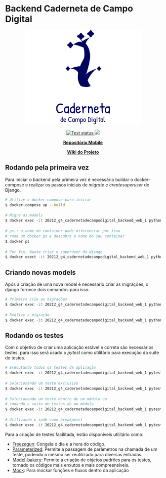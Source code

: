 # Backend Caderneta de Campo Digital

<div align="center">
    <img src="https://github.com/UnBArqDsw2021-2/2021.2_G4_CadernetaDeCampoDigital_docs/blob/master/docs/assets/logo.png"></img>
</div>

<p align="center">
    <a href="https://github.com/UnBArqDsw2021-2/2021.2_G4_CadernetaDeCampoDigital_Backend/actions/workflows/test.yml">
	    <img alt="Test status" src="https://github.com/UnBArqDsw2021-2/2021.2_G4_CadernetaDeCampoDigital_Backend/actions/workflows/test.yml/badge.svg?style=flat">
	</a>
    <!-- <a href="https://github.com/UnBArqDsw2021-2/2021.2_G4_CadernetaDeCampoDigital_Backend/actions/workflows/test.yml">
	    <img alt="Test status" src="https://github.com/UnBArqDsw2021-2/2021.2_G4_CadernetaDeCampoDigital_Backend/actions/workflows/test.yml/badge.svg?style=flat">
	</a> DEPLOY-->
    <a href="https://codecov.io/gh/UnBArqDsw2021-2/2021.2_G4_CadernetaDeCampoDigital_Backend">
        <img src="https://codecov.io/gh/UnBArqDsw2021-2/2021.2_G4_CadernetaDeCampoDigital_Backend/branch/develop/graph/badge.svg?token=WWRQ3MXK7G"/>
    </a>
    <!-- <a href="https://codeclimate.com/github/fga-eps-mds/2020.2-Anunbis/maintainability">
        <img src="https://api.codeclimate.com/v1/badges/a7c9be364b00a8f5c84b/maintainability" />
    </a> CODECLIMATE-->
</p>

<p align="center">
    <a href="https://github.com/UnBArqDsw2021-2/2021.2_G4_CadernetaDeCampoDigital_Mobile"><strong>Repositório Mobile</strong></a>
</p>
<p align="center">
    <a href="https://github.com/UnBArqDsw2021-2/2021.2_G4_CadernetaDeCampoDigital_docs"><strong>Wiki do Projeto</strong></a>
</p>

## Rodando pela primeira vez
Para iniciar o backend pela primeira vez é necessário buildar o docker-compose e realizar os passos iniciais de _migrate_ e _createsuperuser_ do Django.

```bash
# Utilize o docker-compose para iniciar
$ docker-compose up --build

# Migre as models
$ docker exec -it 20212_g4_cadernetadecampodigital_backend_web_1 python ./manage.py migrate

# ps.: o nome do container pode diferenciar por isso
# rode um docker ps e descubra o nome do seu container
$ docker ps

# Por fim, basta criar o superuser do django
$ docker exect -it 20212_g4_cadernetadecampodigital_backend_web_1 python ./manage.py createsuperuser
```

## Criando novas models
Após a criação de uma nova model é necessário criar as migrações, o django fornece dois comandos para isso.

```bash
# Primeiro crie as migrações
$ docker exec -it 20212_g4_cadernetadecampodigital_backend_web_1 python ./manage.py makemigrations

# Realize a migração
$ docker exec -it 20212_g4_cadernetadecampodigital_backend_web_1 python ./manage.py migrate
```

## Rodando os testes
Com o objetivo de criar uma aplicação estável e correta são necessários testes, para isso será usado o _pytest_ como utilitário para execução da suite de testes.

```bash
# Executando todos os testes da aplicação
$ docker exec -it 20212_g4_cadernetadecampodigital_backend_web_1 pytest

# Selecionando um teste exclusivo
$ docker exec -it 20212_g4_cadernetadecampodigital_backend_web_1 pytest -k test_nome_do_teste

# Selecionando um teste dentro de um módulo ou
# rodando a suite de testes de um módulo
$ docker exec -it 20212_g4_cadernetadecampodigital_backend_web_1 pytest nome_modulo/arquivo_de_testes.py

# Utilizando o ipdb como breakpoint
$ docker exec -it 20212_g4_cadernetadecampodigital_backend_web_1 pytest -s
```

Para a criação de testes facilitada, estão disponíveis utilitário como:
- [Freezegun](https://github.com/spulec/freezegun): Congela o dia e a hora do código.
- [Parameterized](https://github.com/wolever/parameterized): Permite a passagem de parâmetros na chamada de um teste, podendo o mesmo ser reutilizado para diversas entradas.
- [Model-bakery](https://model-bakery.readthedocs.io/en/latest/): Permite a criação de objetos padrões para os testes, tornado os códigos mais enxutos e mais compreensíveis.
- [Mock](https://docs.python.org/3/library/unittest.html): Para mockar funções e fluxos dentro da aplicação
